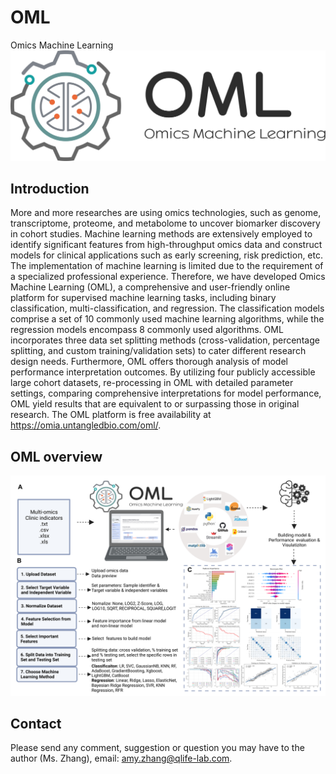 # OML
Omics Machine Learning![image](https://github.com/zhanglei0103/OML/blob/main/OML_logo/OML_Logo.png)

## Introduction
More and more researches are using omics technologies, such as genome, transcriptome, proteome, and metabolome to uncover biomarker discovery in cohort studies. Machine learning methods are extensively employed to identify significant features from high-throughput omics data and construct models for clinical applications such as early screening, risk prediction, etc. The implementation of machine learning is limited due to the requirement of a specialized professional experience. Therefore, we have developed Omics Machine Learning (OML), a comprehensive and user-friendly online platform for supervised machine learning tasks, including binary classification, multi-classification, and regression. The classification models comprise a set of 10 commonly used machine learning algorithms, while the regression models encompass 8 commonly used algorithms. OML incorporates three data set splitting methods (cross-validation, percentage splitting, and custom training/validation sets) to cater different research design needs. Furthermore, OML offers thorough analysis of model performance interpretation outcomes. By utilizing four publicly accessible large cohort datasets, re-processing in OML with detailed parameter settings, comparing comprehensive interpretations for model performance, OML yield results that are equivalent to or surpassing those in original research. The OML platform is free availability at https://omia.untangledbio.com/oml/. 

## OML overview
![image](https://github.com/zhanglei0103/OML/blob/main/OML_logo/Figure1.png)


## Contact
Please send any comment, suggestion or question you may have to the author (Ms. Zhang), email: amy.zhang@qlife-lab.com.
